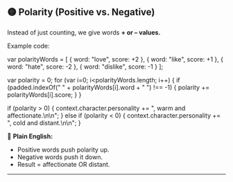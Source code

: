 ## 🟡 Polarity (Positive vs. Negative)

Instead of just counting, we give words **+ or – values.**

Example code:

var polarityWords = \[
{ word: "love",  score: +2 },
{ word: "like",  score: +1 },
{ word: "hate",  score: -2 },
{ word: "dislike", score: -1 }
];

var polarity = 0;
for (var i=0; i\<polarityWords.length; i++) {
if (padded.indexOf(" " + polarityWords\[i].word + " ") !== -1) {
polarity += polarityWords\[i].score;
}
}

if (polarity > 0) {
context.character.personality += ", warm and affectionate.\n\n";
} else if (polarity < 0) {
context.character.personality += ", cold and distant.\n\n";
}

📖 **Plain English:**

* Positive words push polarity up.
* Negative words push it down.
* Result = affectionate OR distant.

---
